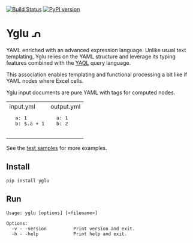 [![Build Status](https://travis-ci.org/lbovet/yglu.svg?branch=master)](https://travis-ci.org/lbovet/yglu)
[![PyPI version](https://badge.fury.io/py/yglu.svg)](https://badge.fury.io/py/yglu)
# Yglu ᕄ

YAML enriched with an advanced expression language. Unlike usual text templating, Yglu relies on the YAML structure and leverage its typing features combined with the [YAQL](https://yaql.readthedocs.io/en/latest/) query language. 

This association enables templating and functional processing a bit like if YAML nodes where Excel cells.

Yglu input documents are pure YAML with tags for computed nodes.

<table><tr>
<td>
  input.yml
  <pre>
  a: 1
  b: $.a + 1
  </pre>
</td><td>
  output.yml
  <pre>
  a: 1
  b: 2
  </pre>
</td>
</tr></table>

See the [test samples](tree/master/tests/samples) for more examples.

## Install

```
pip install yglu
```

## Run

```
Usage: yglu [options] [<filename>]

Options:
  -v - -version          Print version and exit.
  -h - -help             Print help and exit.
```
